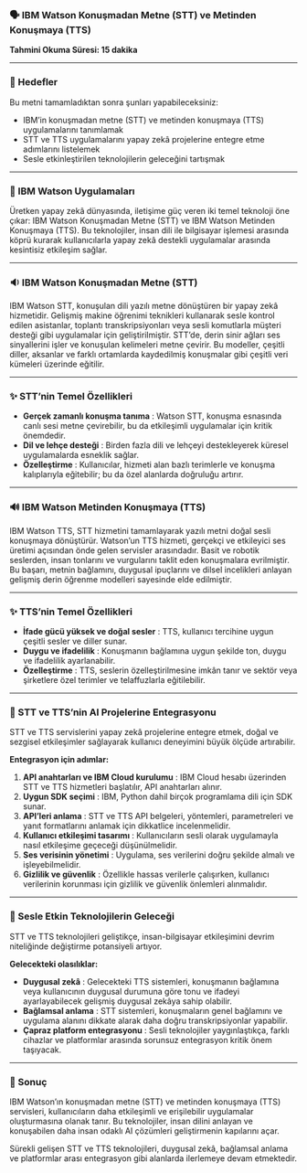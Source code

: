 
### 🗣️ IBM Watson Konuşmadan Metne (STT) ve Metinden Konuşmaya (TTS)

**Tahmini Okuma Süresi: 15 dakika**

---

### 🎯 Hedefler

Bu metni tamamladıktan sonra şunları yapabileceksiniz:

* IBM’in konuşmadan metne (STT) ve metinden konuşmaya (TTS) uygulamalarını tanımlamak
* STT ve TTS uygulamalarını yapay zekâ projelerine entegre etme adımlarını listelemek
* Sesle etkinleştirilen teknolojilerin geleceğini tartışmak

---

### 🤖 IBM Watson Uygulamaları

Üretken yapay zekâ dünyasında, iletişime güç veren iki temel teknoloji öne çıkar: IBM Watson Konuşmadan Metne (STT) ve IBM Watson Metinden Konuşmaya (TTS). Bu teknolojiler, insan dili ile bilgisayar işlemesi arasında köprü kurarak kullanıcılarla yapay zekâ destekli uygulamalar arasında kesintisiz etkileşim sağlar.

---

### 🔉 IBM Watson Konuşmadan Metne (STT)

IBM Watson STT, konuşulan dili yazılı metne dönüştüren bir yapay zekâ hizmetidir. Gelişmiş makine öğrenimi teknikleri kullanarak sesle kontrol edilen asistanlar, toplantı transkripsiyonları veya sesli komutlarla müşteri desteği gibi uygulamalar için geliştirilmiştir. STT’de, derin sinir ağları ses sinyallerini işler ve konuşulan kelimeleri metne çevirir. Bu modeller, çeşitli diller, aksanlar ve farklı ortamlarda kaydedilmiş konuşmalar gibi çeşitli veri kümeleri üzerinde eğitilir.

---

### ✨ STT’nin Temel Özellikleri

* **Gerçek zamanlı konuşma tanıma** : Watson STT, konuşma esnasında canlı sesi metne çevirebilir, bu da etkileşimli uygulamalar için kritik önemdedir.
* **Dil ve lehçe desteği** : Birden fazla dili ve lehçeyi destekleyerek küresel uygulamalarda esneklik sağlar.
* **Özelleştirme** : Kullanıcılar, hizmeti alan bazlı terimlerle ve konuşma kalıplarıyla eğitebilir; bu da özel alanlarda doğruluğu artırır.

---

### 🔊 IBM Watson Metinden Konuşmaya (TTS)

IBM Watson TTS, STT hizmetini tamamlayarak yazılı metni doğal sesli konuşmaya dönüştürür. Watson’un TTS hizmeti, gerçekçi ve etkileyici ses üretimi açısından önde gelen servisler arasındadır. Basit ve robotik seslerden, insan tonlarını ve vurgularını taklit eden konuşmalara evrilmiştir. Bu başarı, metnin bağlamını, duygusal ipuçlarını ve dilsel incelikleri anlayan gelişmiş derin öğrenme modelleri sayesinde elde edilmiştir.

---

### ✨ TTS’nin Temel Özellikleri

* **İfade gücü yüksek ve doğal sesler** : TTS, kullanıcı tercihine uygun çeşitli sesler ve diller sunar.
* **Duygu ve ifadelilik** : Konuşmanın bağlamına uygun şekilde ton, duygu ve ifadelilik ayarlanabilir.
* **Özelleştirme** : TTS, seslerin özelleştirilmesine imkân tanır ve sektör veya şirketlere özel terimler ve telaffuzlarla eğitilebilir.

---

### 🧩 STT ve TTS’nin AI Projelerine Entegrasyonu

STT ve TTS servislerini yapay zekâ projelerine entegre etmek, doğal ve sezgisel etkileşimler sağlayarak kullanıcı deneyimini büyük ölçüde artırabilir.

**Entegrasyon için adımlar:**

1. **API anahtarları ve IBM Cloud kurulumu** : IBM Cloud hesabı üzerinden STT ve TTS hizmetleri başlatılır, API anahtarları alınır.
2. **Uygun SDK seçimi** : IBM, Python dahil birçok programlama dili için SDK sunar.
3. **API’leri anlama** : STT ve TTS API belgeleri, yöntemleri, parametreleri ve yanıt formatlarını anlamak için dikkatlice incelenmelidir.
4. **Kullanıcı etkileşimi tasarımı** : Kullanıcıların sesli olarak uygulamayla nasıl etkileşime geçeceği düşünülmelidir.
5. **Ses verisinin yönetimi** : Uygulama, ses verilerini doğru şekilde almalı ve işleyebilmelidir.
6. **Gizlilik ve güvenlik** : Özellikle hassas verilerle çalışırken, kullanıcı verilerinin korunması için gizlilik ve güvenlik önlemleri alınmalıdır.

---

### 🔮 Sesle Etkin Teknolojilerin Geleceği

STT ve TTS teknolojileri geliştikçe, insan-bilgisayar etkileşimini devrim niteliğinde değiştirme potansiyeli artıyor.

**Gelecekteki olasılıklar:**

* **Duygusal zekâ** : Gelecekteki TTS sistemleri, konuşmanın bağlamına veya kullanıcının duygusal durumuna göre tonu ve ifadeyi ayarlayabilecek gelişmiş duygusal zekâya sahip olabilir.
* **Bağlamsal anlama** : STT sistemleri, konuşmaların genel bağlamını ve uygulama alanını dikkate alarak daha doğru transkripsiyonlar yapabilir.
* **Çapraz platform entegrasyonu** : Sesli teknolojiler yaygınlaştıkça, farklı cihazlar ve platformlar arasında sorunsuz entegrasyon kritik önem taşıyacak.

---

### 🧠 Sonuç

IBM Watson’ın konuşmadan metne (STT) ve metinden konuşmaya (TTS) servisleri, kullanıcıların daha etkileşimli ve erişilebilir uygulamalar oluşturmasına olanak tanır. Bu teknolojiler, insan dilini anlayan ve konuşabilen daha insan odaklı AI çözümleri geliştirmenin kapılarını açar.

Sürekli gelişen STT ve TTS teknolojileri, duygusal zekâ, bağlamsal anlama ve platformlar arası entegrasyon gibi alanlarda ilerlemeye devam etmektedir.
